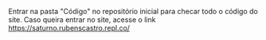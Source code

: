 Entrar na pasta "Código" no repositório inicial para checar todo o código do site.
Caso queira entrar no site, acesse o link https://saturno.rubenscastro.repl.co/
